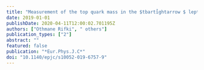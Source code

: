 ```yaml
---
title: "Measurement of the top quark mass in the $tbarti̊ghtarrow $ lepton+jets channel from $sqrts=8$  TeV ATLAS data and combination with previous results"
date: 2019-01-01
publishDate: 2020-04-11T12:00:02.701195Z
authors: ["Othmane Rifki", " others"]
publication_types: ["2"]
abstract: ""
featured: false
publication: "*Eur.Phys.J.C*"
doi: "10.1140/epjc/s10052-019-6757-9"
---
```


